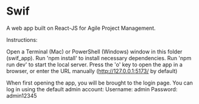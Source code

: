 # Swif

A web app built on React-JS for Agile Project Management.

Instructions:

Open a Terminal (Mac) or PowerShell (Windows) window in this folder (swif_app).
Run 'npm install' to install necessary dependencies.
Run 'npm run dev' to start the local server.
Press the 'o' key to open the app in a browser, or enter the URL manually (http://127.0.0.1:5173/ by default)

When first opening the app, you will be brought to the login page. You can log in using the default admin account:
Username: admin
Password: admin12345